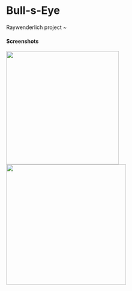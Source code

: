 # Bull-s-Eye
Raywenderlich project ~
<br>
<h4>Screenshots</h4>
<img src="https://i.ibb.co/HNMYNPV/1.png" height='300px' widht='150px'><br/>
<img src="https://i.ibb.co/NmM3Tqf/2.png" height='319px' widht='150px'><br/>
